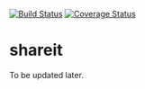 [![Build Status](https://travis-ci.org/noordean/shareit.svg?branch=develop)](https://travis-ci.org/noordean/shareit)
[![Coverage Status](https://coveralls.io/repos/github/noordean/shareit/badge.svg?branch=develop)](https://coveralls.io/github/noordean/shareit?branch=develop)
# shareit
To be updated later.
